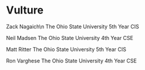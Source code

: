 Vulture
=======

Zack Nagaich\n
The Ohio State University
5th Year
CIS


Neil Madsen
The Ohio State University
4th Year
CSE


Matt Ritter
The Ohio State University
5th Year
CIS



Ron Varghese
The Ohio State University
4th Year
CSE
